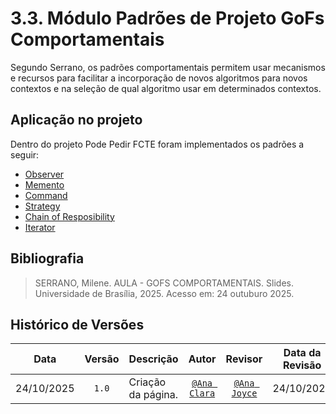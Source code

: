 # 3.3. Módulo Padrões de Projeto GoFs Comportamentais

Segundo Serrano, os padrões comportamentais permitem usar mecanismos e recursos para facilitar a incorporação de novos algoritmos para novos contextos e na seleção de qual algoritmo usar em determinados contextos.

## Aplicação no projeto

Dentro do projeto Pode Pedir FCTE foram implementados os padrões a seguir:

- [Observer](https://unbarqdsw2025-2-turma01.github.io/2025.2-T01-G7_PodePedirFCTE_Entrega_03/#/PadroesDeProjeto/Comportamentais/Observer)
- [Memento](https://unbarqdsw2025-2-turma01.github.io/2025.2-T01-G7_PodePedirFCTE_Entrega_03/#/PadroesDeProjeto/Comportamentais/3.3.1.Memento)
- [Command](https://unbarqdsw2025-2-turma01.github.io/2025.2-T01-G7_PodePedirFCTE_Entrega_03/#/PadroesDeProjeto/Comportamentais/3.3.1.Command)
- [Strategy](https://unbarqdsw2025-2-turma01.github.io/2025.2-T01-G7_PodePedirFCTE_Entrega_03/#/PadroesDeProjeto/Comportamentais/3.3.6.Strategy)
- [Chain of Resposibility](https://unbarqdsw2025-2-turma01.github.io/2025.2-T01-G7_PodePedirFCTE_Entrega_03/#/PadroesDeProjeto/Comportamentais/3.3.10ChainOfResponsibility)
- [Iterator](https://unbarqdsw2025-2-turma01.github.io/2025.2-T01-G7_PodePedirFCTE_Entrega_03/#/PadroesDeProjeto/Comportamentais/3.3.2.Iterator)

## Bibliografia

> SERRANO, Milene. AULA - GOFS COMPORTAMENTAIS. Slides. Universidade de Brasília, 2025. Acesso em: 24 outuburo 2025.


## Histórico de Versões

| **Data**       | **Versão** | **Descrição**                         | **Autor**                                      | **Revisor**                                      | **Data da Revisão** |
| :--------: | :----: | :-------------------------------- | :----------------------------------------: | :----------------------------------------: | :-------------: |
| 24/10/2025 |  `1.0`   | Criação da página. | [`@Ana Clara`](https://github.com/anabborges) | [`@Ana Joyce`](https://github.com/anajoyceamorim) |   24/10/2025   |
